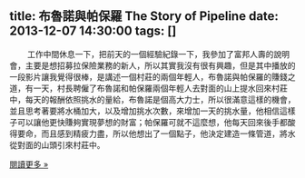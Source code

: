 title: 布魯諾與帕保羅 The Story of Pipeline
date: 2013-12-07 14:30:00
tags: []
---

<div class="MsoNormal"><span lang="EN-US">        </span><span style="font-family: &quot;新細明體&quot;,&quot;serif&quot;; mso-ascii-font-family: Calibri; mso-hansi-font-family: Calibri;">工作中間休息一下，把前天的一個經驗紀錄一下，我參加了富邦人壽的說明會，主要是想招募拉保險業務的新人，所以其實我沒有很有興趣，但是其中播放的一段影片讓我覺得很棒，是講述一個村莊的兩個年輕人，布魯諾與帕保羅的賺錢之道，有一天，村長聘僱了布魯諾和帕保羅兩個年輕人去對面的山上提水回來村莊中，每天的報酬依照挑水的量給，布魯諾是個高大力士，所以很滿意這樣的機會，並且思考著要將水桶加大，以及增加挑水次數，來增加一天的挑水量，他相信這樣子可以讓他更快賺夠實現夢想的財富；帕保羅可就不這麼想，他每天回來後手都酸得要命，而且感到精疲力盡，所以他想出了一個點子，他決定建造一條管道，將水從對面的山頭引來村莊中。</span></div>

[閱讀更多 »](http://veckcode.blogspot.com/2013/12/story-of-pipeline.html#more)